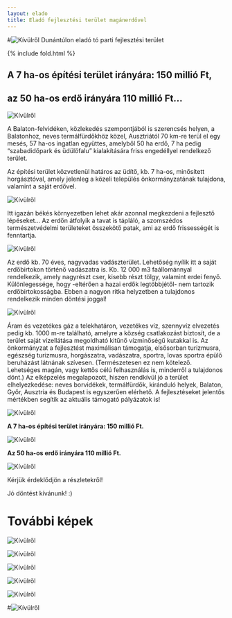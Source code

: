 ```yaml
---
layout: elado
title: Eladó fejlesztési terület magánerdővel
---
```


#![Kívülről](http://i.imgur.com/gIYG2l7.jpg) Dunántúlon eladó tó parti fejlesztési terület

{% include fold.html %}

## A 7 ha-os építési terület irányára: 150 millió Ft,     

## az 50 ha-os erdő irányára 110 millió Ft…

![Kívülről](http://i.imgur.com/4Kk3IvM.jpg)

A Balaton-felvidéken, közlekedés szempontjából is szerencsés helyen, a Balatonhoz, neves termálfürdőkhöz közel, Ausztriától 70 km-re terül el egy mesés, 57 ha-os ingatlan együttes, amelyből 50 ha erdő, 7 ha pedig “szabadidőpark és üdülőfalu” kialakítására friss engedéllyel rendelkező terület. 

Az építési terület közvetlenül határos az üdítő, kb. 7 ha-os, minősített horgásztóval, amely jelenleg a közeli település önkormányzatának tulajdona, valamint a saját erdővel. 

![Kívülről](http://i.imgur.com/rRavE48.jpg)

Itt igazán békés környezetben lehet akár azonnal megkezdeni a fejlesztő lépéseket... 
Az erdőn átfolyik a tavat is tápláló, a szomszédos természetvédelmi területeket összekötő patak, ami az erdő frissességét is fenntartja.

![Kívülről](http://i.imgur.com/8RHLcAN.jpg)

Az erdő  kb. 70 éves, nagyvadas vadászterület. Lehetőség nyílik itt a saját erdőbirtokon történő vadászatra is. 
Kb. 12 000 m3 faállománnyal rendelkezik, amely nagyrészt cser, kisebb részt tölgy, valamint erdei fenyő. Különlegessége, hogy -eltérően a hazai erdők legtöbbjétől- nem tartozik erdőbirtokosságba. Ebben a nagyon ritka helyzetben a tulajdonos rendelkezik minden döntési joggal!

![Kívülről](http://i.imgur.com/1bYttsG.jpg)

Áram és vezetékes gáz a telekhatáron, vezetékes víz, szennyvíz elvezetés pedig kb. 1000 m-re található, amelyre a község csatlakozást biztosít, de a terület saját vízellátása megoldható kitűnő vízminőségű kutakkal is. Az önkormányzat a fejlesztést maximálisan támogatja, elsősorban turizmusra, egészség turizmusra, horgászatra, vadászatra, sportra, lovas sportra épülő beruházást látnának szívesen.
(Természetesen ez nem kötelező. Lehetséges magán, vagy kettős célú felhasználás is, minderről a tulajdonos dönt.) Az elképzelés megalapozott, hiszen rendkívül jó a terület elhelyezkedése: neves borvidékek, termálfürdők, kiránduló helyek, Balaton, Győr, Ausztria és Budapest is egyszerűen elérhető. A fejlesztéseket jelentős mértékben segítik az aktuális támogató pályázatok is!

![Kívülről](http://i.imgur.com/M16yHXg.jpg)

**A 7 ha-os építési terület irányára: 150 millió Ft.**  

![Kívülről](http://i.imgur.com/tXcJuhj.jpg)

**Az 50 ha-os erdő irányára 110 millió Ft.**

![Kívülről](http://i.imgur.com/EppmBYR.jpg)

Kérjük érdeklődjön a részletekről!

Jó döntést kívánunk! :)

# További képek

![Kívülről](http://i.imgur.com/tS2IWvH.jpg)

![Kívülről](http://i.imgur.com/1bYttsG.jpg)

![Kívülről](http://i.imgur.com/DBuUaVP.jpg)

![Kívülről](http://i.imgur.com/dUwsTHH.jpg)

![Kívülről](http://i.imgur.com/1OA3sSw.jpg)
     		            
#![Kívülről](http://i.imgur.com/2PhqEK3.jpg)
